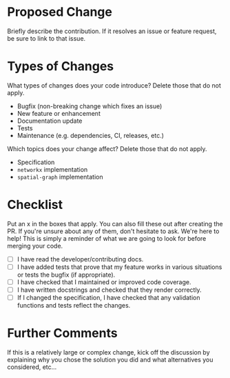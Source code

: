 # Proposed Change
Briefly describe the contribution. If it resolves an issue or feature request, be sure to link to that issue.

# Types of Changes
What types of changes does your code introduce? Delete those that do not apply.
- Bugfix (non-breaking change which fixes an issue)
- New feature or enhancement
- Documentation update
- Tests
- Maintenance (e.g. dependencies, CI, releases, etc.)

Which topics does your change affect? Delete those that do not apply.
- Specification
- `networkx` implementation
- `spatial-graph` implementation

# Checklist
Put an x in the boxes that apply. You can also fill these out after creating the PR. If you're unsure about any of them, don't hesitate to ask. We're here to help! This is simply a reminder of what we are going to look for before merging your code.

- [ ] I have read the developer/contributing docs.
- [ ] I have added tests that prove that my feature works in various situations or tests the bugfix (if appropriate).
- [ ] I have checked that I maintained or improved code coverage.
- [ ] I have written docstrings and checked that they render correctly.
- [ ] If I changed the specification, I have checked that any validation functions and tests reflect the changes.

# Further Comments
If this is a relatively large or complex change, kick off the discussion by explaining why you chose the solution you did and what alternatives you considered, etc...